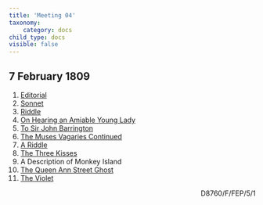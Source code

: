```yaml
---
title: 'Meeting 04'
taxonomy:
    category: docs
child_type: docs
visible: false
---
```


## 7 February 1809

1. [Editorial](editorial)
2. [Sonnet](sonnet)
3. [Riddle](riddle)
4. [On Hearing an Amiable Young Lady](amiable)
5. [To Sir John Barrington](barrington)
6. [The Muses Vagaries Continued](muses)
7. [A Riddle](riddle)
8. [The Three Kisses](kisses)
9. <span data-tippy="Missing" class="grey">A Description of Monkey Island</span>
10. [The Queen Ann Street Ghost](ghost)
11. [The Violet](violet)

<div style="text-align:right"><span class="dro">D8760/F/FEP/5/1</span> <a href="https://calmview.derbyshire.gov.uk/calmview/Record.aspx?src=CalmView.Catalog&id=D8760%2fF%2fFEP%2f5%2f1&pos=8" target="_blank"><i class="fa fa-external-link"></i></a></div>